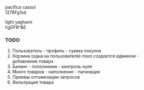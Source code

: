 pacifica cassul  
1276Fg1sd  

light yaghami  
hgDFR^&E

### TODO
1. Пользователь - профиль - сумма покупок
2. Корзина (одна на пользователя) *пока создается админом* - добавление товара
3. Баланс - пополнение - контроль нуля
4. Много товаров - наполнение - пагинация
5. Приемы оптимизации запросов
6. Фильтрация товара